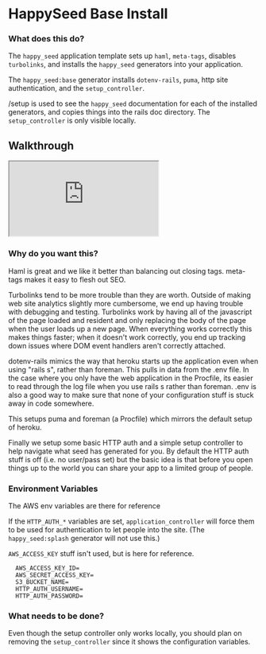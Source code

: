 HappySeed Base Install
=================

### What does this do?

The `happy_seed` application template sets up `haml`, `meta-tags`, disables `turbolinks`, and installs the `happy_seed` generators into your application.

The `happy_seed:base` generator installs `dotenv-rails`, `puma`, http site authentication, and the `setup_controller`.

/setup is used to see the `happy_seed` documentation for each of the installed generators, and copies things into the rails doc directory.  The `setup_controller` is only visible locally.

## Walkthrough

<div class="embed-responsive embed-responsive-16by9">
  <iframe src="https://www.youtube.com/embed/Pn2ehV8EDFM?rel=0" allowfullscreen></iframe>
</div>

### Why do you want this?

Haml is great and we like it better than balancing out closing tags.  meta-tags makes it easy to flesh out SEO.

Turbolinks tend to be more trouble than they are worth.  Outside of making web site analytics slightly more cumbersome, we end up having trouble with debugging and testing.  Turbolinks work by having all of the javascript of the page loaded and resident and only replacing the body of the page when the user loads up a new page.  When everything works correctly this makes things faster; when it doesn't work correctly, you end up tracking down issues where DOM event handlers aren't correctly attached.

dotenv-rails mimics the way that heroku starts up the application even when using "rails s", rather than foreman.  This pulls in data from the .env file.  In the case where you only have the web application in the Procfile, its easier to read through the log file when you use rails s rather than foreman.  .env is also a good way to make sure that none of your configuration stuff is stuck away in code somewhere.

This setups puma and foreman (a Procfile) which mirrors the default setup of heroku.

Finally we setup some basic HTTP auth and a simple setup controller to help navigate what seed has generated for you.  By default the HTTP auth stuff is off (i.e. no user/pass set) but the basic idea is that before you open things up to the world you can share your app to a limited group of people.


### Environment Variables

The AWS env variables are there for reference

If the `HTTP_AUTH_*` variables are set, `application_controller` will force them to be used for authentication to let people into the site.  (The `happy_seed:splash` generator will not use this.)

`AWS_ACCESS_KEY` stuff isn't used, but is here for reference.

```
  AWS_ACCESS_KEY_ID=
  AWS_SECRET_ACCESS_KEY=
  S3_BUCKET_NAME=
  HTTP_AUTH_USERNAME=
  HTTP_AUTH_PASSWORD=
```

### What needs to be done?

Even though the setup controller only works locally, you should plan on removing the `setup_controller` since it shows the configuration variables.